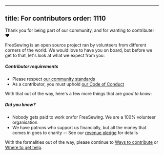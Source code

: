 ***

title: For contributors
order: 1110
-----------

Thank you for being part of our community, and for wanting to contribute! ❤️

FreeSewing is an open source project ran by volunteers from different corners of the world.
We would love to have you on board, but before we get to that, let's look at what we expect from you:

<Note>

##### Contributor requirements

*   Please respect [our community standards](https://freesewing.org/docs/various/community-standards/)
*   As a contributor, you must uphold [our Code of Conduct](/contributors/code-of-conduct/)

</Note>

With that out of the way, here's a few more things that are *good to know*:

<Tip>

##### Did you know?

*   Nobody gets paid to work on/for FreeSewing. We are a 100% volunteer organisation.
*   We have patrons who support us financially, but all the money that comes in goes to charity --
    See our [revenue pledge](https://freesewing.org/docs/various/pledge/) for details

</Tip>

With the formalities out of the way, please continue
to [Ways to contribute](/contributors/ways-to-contribute)
or [Where to get help](/contributors/help/).
